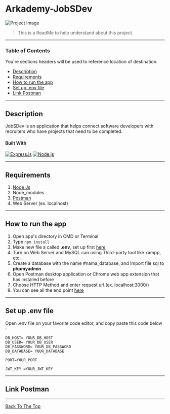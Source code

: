 # Arkademy-JobSDev

![Project Image](project-image-url)

> This is a ReadMe to help understand about this project.

---

### Table of Contents

You're sections headers will be used to reference location of destination.

- [Description](#description)
- [Requirements](#Requirements)
- [How to run the app](#how-to-run-the-app)
- [Set up .env file](#set-up-env-file)
- [Link Postman](#link-postman)

---

## Description

JobSDev is an application that helps connect software developers with recruiters who have projects that need to be completed.

#### Built With

[![Express.js](https://img.shields.io/badge/Express.js-4.x-orange.svg?style=rounded-square)](https://expressjs.com/en/starter/installing.html)
[![Node.js](https://img.shields.io/badge/Node.js-v.12.13-green.svg?style=rounded-square)](https://nodejs.org/)

---

## Requirements

1. <a href="https://nodejs.org/en/download/">Node Js</a>
2. Node_modules
3. <a href="https://www.getpostman.com/">Postman</a>
4. Web Server (ex. localhost)

---

## How to run the app

1. Open app's directory in CMD or Terminal
2. Type `npm install`
3. Make new file a called **.env**, set up first [here](#set-up-env-file)
4. Turn on Web Server and MySQL can using Third-party tool like xampp, etc.
5. Create a database with the name #nama_database, and Import file sql to **phpmyadmin**
6. Open Postman desktop application or Chrome web app extension that has installed before
7. Choose HTTP Method and enter request url.(ex. localhost:3000/)
8. You can see all the end point [here](#end-point)

---

## Set up .env file

Open .env file on your favorite code editor, and copy paste this code below :

```
DB_HOST= YOUR_DB_HOST
DB_USER= YOUR_DB_USER
DB_PASSWORD= YOUR_DB_PASSWORD
DB_DATABASE= YOUR_DATABASE

PORT=YOUR_PORT

JWT_KEY =YOUR_JWT_KEY
```

---

## Link Postman

---

[Back To The Top](#Arkademy-JobSDev)
